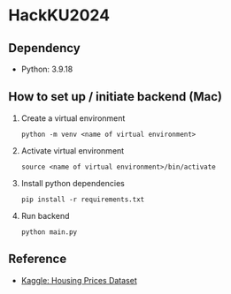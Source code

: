 # HackKU2024

## Dependency
- Python: 3.9.18

## How to set up / initiate backend (Mac)
1. Create a virtual environment
    ```
    python -m venv <name of virtual environment>
    ```
2. Activate virtual environment
    ```
    source <name of virtual environment>/bin/activate
    ```
3. Install python dependencies
    ```
    pip install -r requirements.txt
    ```
4. Run backend
    ```
    python main.py
    ```

## Reference
- [Kaggle: Housing Prices Dataset](https://www.kaggle.com/datasets/yasserh/housing-prices-dataset?resource=download)